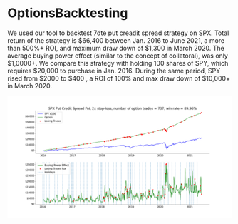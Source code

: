 # OptionsBacktesting
We used our tool to backtest 7dte put creadit spread strategy on SPX. Total return of the strategy is $66,400 between Jan. 2016 to June 2021, a more than 500%+ ROI, and maximum draw down of $1,300 in March 2020. The average buying power effect (similar to the concept of collatoral), was only $1,0000+.
We compare this strategy with holding 100 shares of SPY, which requires $20,000 to purchase in Jan. 2016. During the same period, SPY rised from $2000 to $400 , a ROI of 100% and max draw down of $10,000+ in March 2020.

![alt text](https://github.com/pareto-digital/OptionsBacktesting/blob/main/spx%20pcs%20example.png?raw=true)
